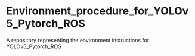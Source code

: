 # Environment_procedure_for_YOLOv5_Pytorch_ROS
A repository representing the environment instructions for YOLOv5_Pytorch_ROS
